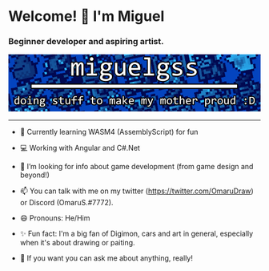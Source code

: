 <h1>Welcome! 👋 I'm Miguel</h1>
<h3>Beginner developer and aspiring artist.</h3>

![miguelgss cute banner](https://github.com/miguelgss/miguelgss/blob/main/bannerGitHub.jpg)
<hr>

- 🌱 Currently learning WASM4 (AssemblyScript) for fun
- 💻 Working with Angular and C#.Net
- 🤔 I’m looking for info about game development (from game design and beyond!)
- 📫 You can talk with me on my twitter (https://twitter.com/OmaruDraw) or Discord (OmaruS.#7772).
- 😄 Pronouns: He/Him
- ✨ Fun fact: I'm a big fan of Digimon, cars and art in general, especially when it's about drawing or paiting.

- 💬 If you want you can ask me about anything, really!

